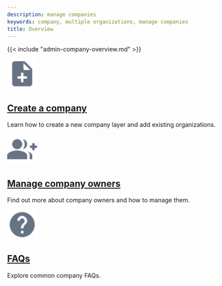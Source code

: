 ```yaml
---
description: manage companies
keywords: company, multiple organizations, manage companies
title: Overview
---
```


{{< include "admin-company-overview.md" >}}

<div class="component-container">
<!--start row-->
    <div class="row">
     <div class="col-xs-12 col-sm-12 col-md-12 col-lg-4 block">
        <div class="component">
            <div class="component-icon">
                 <a href="/docker-hub/new-company/"><img src="/assets/images/note-add.svg" alt="new company" width="70" height="70"></a>
            </div>
                <h2 id="new company"><a href="/docker-hub/new-company/">Create a company</a></h2>
                <p>Learn how to create a new company layer and add existing organizations.</p>
        </div>
     </div>
     <div class="col-xs-12 col-sm-12 col-md-12 col-lg-4 block">
        <div class="component">
          <div class="component-icon">
                 <a href="/docker-hub/company-owner/"><img src="/assets/images/sso.svg" alt="Company owner" width="70" height="70"></a>
          </div>
                <h2 id="Company owner"><a href="/docker-hub/company-owner/">Manage company owners</a></h2>
                <p>Find out more about company owners and how to manage them.</p>
        </div>
      </div>
      <div class="col-xs-12 col-sm-12 col-md-12 col-lg-4 block">
        <div class="component">
            <div class="component-icon">
                <a href="/docker-hub/company-faqs/"><img src="/assets/images/help.svg" alt="company faqs" width="70" height="70"></a>
            </div>
                <h2 id="company faqs"><a href="/docker-hub/company-faqs/">FAQs</a></h2>
                <p>Explore common company FAQs.</p>
        </div>
     </div>
    </div>
</div>
